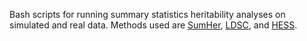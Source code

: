 Bash scripts for running summary statistics heritability analyses on simulated and real data. 
Methods used are [SumHer](https://www.nature.com/articles/s41588-018-0279-5), [LDSC](https://github.com/bulik/ldsc), and [HESS](https://huwenboshi.github.io/hess/).
